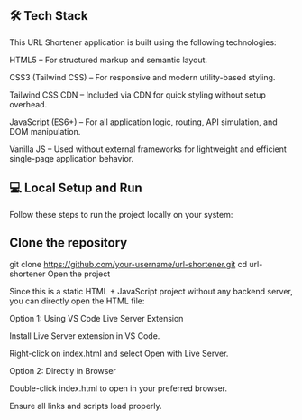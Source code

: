 ## 🛠️ Tech Stack
This URL Shortener application is built using the following technologies:

HTML5 – For structured markup and semantic layout.

CSS3 (Tailwind CSS) – For responsive and modern utility-based styling.

Tailwind CSS CDN – Included via CDN for quick styling without setup overhead.

JavaScript (ES6+) – For all application logic, routing, API simulation, and DOM manipulation.

Vanilla JS – Used without external frameworks for lightweight and efficient single-page application behavior.



## 💻 Local Setup and Run
Follow these steps to run the project locally on your system:

## Clone the repository

git clone https://github.com/your-username/url-shortener.git
cd url-shortener
Open the project

Since this is a static HTML + JavaScript project without any backend server, you can directly open the HTML file:

Option 1: Using VS Code Live Server Extension

Install Live Server extension in VS Code.

Right-click on index.html and select Open with Live Server.

Option 2: Directly in Browser

Double-click index.html to open in your preferred browser.

Ensure all links and scripts load properly.
